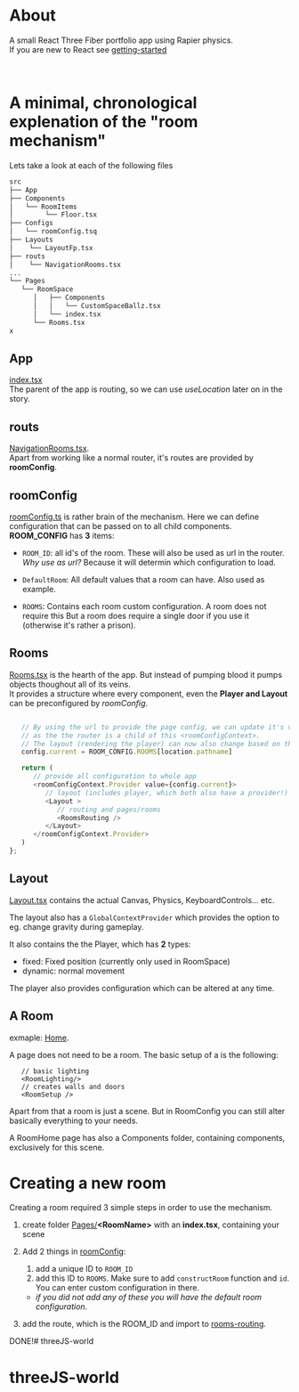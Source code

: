 # About
A small React Three Fiber portfolio app using Rapier physics. <br>
If you are new to React see [getting-started](DEVELOPMENT.md)

<br>

# A minimal, chronological explenation of the "room mechanism"

Lets take a look at each of the following files
```bash
src
├── App
├── Components
│   └── RoomItems
│        └── Floor.tsx
├── Configs
│   └── roomConfig.tsq
├── Layouts
│    └── LayoutFp.tsx
├── routs
│    └── NavigationRooms.tsx
...
└── Pages
   └── RoomSpace
      │   ├── Components
      │   │   └── CustomSpaceBallz.tsx
      │   └── index.tsx
      └── Rooms.tsx
x
```

## App 
[index.tsx](src/App/index.tsx)<br>
The parent of the app is routing, so we can use *useLocation* later on in the story.

## routs 
[NavigationRooms.tsx](src/routs/NavigationRooms.tsx).<br>
Apart from working like a normal router, it's routes are provided by **roomConfig**.


## roomConfig 
[roomConfig.ts](src/Configs/roomConfig.ts) is rather brain of the mechanism. Here we can define configuration that can be passed on to all child components.<br>
**ROOM_CONFIG** has **3** items:
- `ROOM_ID`: all id's of the room. These will also be used as url in the router.
   *Why use as url?*
   Because it will determin which configuration to load.

- `DefaultRoom`: All default values that a room can have. Also used as example.

- `ROOMS`: Contains each room custom configuration. A room does not require this
         But a room does require a single door if you use it (otherwise it's rather a prison).


## Rooms 
[Rooms.tsx](src/Pages/Rooms.tsx) is the hearth of the app. But instead of pumping blood it pumps objects thoughout all of its veins.<br>
It provides a structure where every component, even the **Player and Layout** can be preconfigured by *roomConfig*.

```ts

   // By using the url to provide the page config, we can update it's value before the page is rendered by the router,
   // as the the router is a child of this <roomConfigContext>.
   // The layout (rendering the player) can now also change based on the given RoomConfig
   config.current = ROOM_CONFIG.ROOMS[location.pathname]

   return (
      // provide all configuration to whole app
      <roomConfigContext.Provider value={config.current}>
         // layout (includes player, which both also have a provider!)
         <Layout >
            // routing and pages/rooms
            <RoomsRouting />
         </Layout>
      </roomConfigContext.Provider>
   )
};

```

## Layout
[Layout.tsx](src/Layouts/LayoutFp.tsx) contains the actual Canvas, Physics, KeyboardControls... etc. 

The layout also has a `GlobalContextProvider` which provides the option to eg. change gravity during gameplay.

It also contains the the Player, which has **2** types:
   - fixed: Fixed position (currently only used in RoomSpace)
   - dynamic: normal movement
  
The player also provides configuration which can be altered at any time.



## A Room
exmaple: [Home](src/Pages/Home/index.tsx).

A page does not need to be a room. The basic setup of a is the following:

```tsx
   // basic lighting
   <RoomLighting/>
   // creates walls and doors
   <RoomSetup />

```
Apart from that a room is just a scene. But in RoomConfig you can still alter basically everything to your needs.

A RoomHome page has also a Components folder, containing components, exclusively for this scene.





# Creating a new room
Creating a room required 3 simple steps in order to use the mechanism.

1. create folder [Pages/](Pages)**\<RoomName\>** with an **index.tsx**, containing your scene
   

2. Add 2 things in [roomConfig](src/Configs/roomConfig.ts): 
   1. add a unique ID to `ROOM_ID`
   2. add this ID to `ROOMS`. Make sure to add `constructRoom` function and `id`. You can enter custom configuration in there. 
   - *if you did not add any of these you will have the default room configuration*.
  
3. add the route, which is the ROOM_ID and import to [rooms-routing](src/routs/NavigationRooms.tsx).

DONE!# threeJS-world
# threeJS-world
